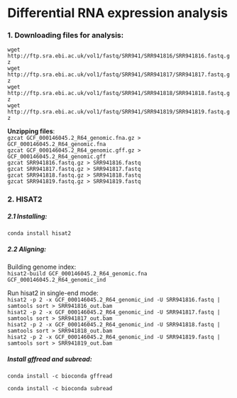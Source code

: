 # Differential RNA expression analysis

### 1. Downloading files for analysis:
`wget http://ftp.sra.ebi.ac.uk/vol1/fastq/SRR941/SRR941816/SRR941816.fastq.gz` \
`wget http://ftp.sra.ebi.ac.uk/vol1/fastq/SRR941/SRR941817/SRR941817.fastq.gz` \
`wget http://ftp.sra.ebi.ac.uk/vol1/fastq/SRR941/SRR941818/SRR941818.fastq.gz` \
`wget http://ftp.sra.ebi.ac.uk/vol1/fastq/SRR941/SRR941819/SRR941819.fastq.gz`

**Unzipping files**: \
`gzcat GCF_000146045.2_R64_genomic.fna.gz > GCF_000146045.2_R64_genomic.fna` \
`gzcat GCF_000146045.2_R64_genomic.gff.gz > GCF_000146045.2_R64_genomic.gff` \
`gzcat SRR941816.fastq.gz > SRR941816.fastq` \
`gzcat SRR941817.fastq.gz > SRR941817.fastq` \
`gzcat SRR941818.fastq.gz > SRR941818.fastq` \
`gzcat SRR941819.fastq.gz > SRR941819.fastq`

### 2. HISAT2

##### 2.1 Installing:
`conda install hisat2`

##### 2.2 Aligning:
Building genome index: \
`hisat2-build GCF_000146045.2_R64_genomic.fna GCF_000146045.2_R64_genomic_ind`

Run hisat2 in single-end mode: \
`hisat2 -p 2 -x GCF_000146045.2_R64_genomic_ind -U SRR941816.fastq | samtools sort > SRR941816_out.bam` \
`hisat2 -p 2 -x GCF_000146045.2_R64_genomic_ind -U SRR941817.fastq | samtools sort > SRR941817_out.bam` \
`hisat2 -p 2 -x GCF_000146045.2_R64_genomic_ind -U SRR941818.fastq | samtools sort > SRR941818_out.bam` \
`hisat2 -p 2 -x GCF_000146045.2_R64_genomic_ind -U SRR941819.fastq | samtools sort > SRR941819_out.bam`

##### Install gffread and subread:
`conda install -c bioconda gffread`

`conda install -c bioconda subread`
